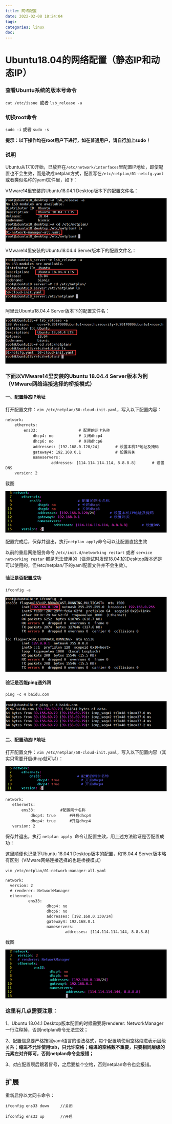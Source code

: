 ```yaml
---
title: 网络配置
date: 2022-02-08 18:24:04
tags:
categories: linux
doc:
---
```


# Ubuntu18.04的网络配置（静态IP和动态IP）

### 查看Ubuntu系统的版本号命令

`cat /etc/issue `或者 `lsb_release -a`

### 切换root命令

`sudo -i` 或者 `sudo -s`

**提示：以下操作均在root用户下进行，如在普通用户，请自行加上sudo！**

### 说明

Ubuntu从17.10开始，已放弃在`/etc/network/interfaces`里配置IP地址，即使配置也不会生效，而是改成netplan方式，配置写在`/etc/netplan/01-netcfg.yaml`或者类似名称的yaml文件里，如下：

VMware14里安装的Ubuntu18.04.1 Desktop版本下的配置文件名：

![img](/images/javawz/1404518-20200614223934337-1576886527.png)

VMware14里安装的Ubuntu18.04.4 Server版本下的配置文件名：

![img](/images/javawz/1404518-20200614224306528-1449186048.png)

阿里云Ubuntu18.04.4 Server版本下的配置文件名：

![img](/images/javawz/1404518-20200614224537679-1678462440.png)

### 下面以VMware14里安装的Ubuntu 18.04.4 Server版本为例（VMware网络连接选择的桥接模式）

#### 一、配置静态IP地址

打开配置文件：`vim /etc/netplan/50-cloud-init.yaml`，写入以下配置内容：

```
network:
    ethernets:
        ens33:                  # 配置的网卡名称
            dhcp4: no           # 关闭dhcp4
            dhcp6: no           # 关闭dhcp6
            addresses: [192.168.0.120/24]       # 设置本机IP地址及掩码
            gateway4: 192.168.0.1               # 设置网关
            nameservers:
                    addresses: [114.114.114.114, 8.8.8.8]       # 设置DNS
    version: 2
```

截图

![img](/images/javawz/1404518-20200614231300863-237073454.png)

配置完成后，保存并退出，执行` netplan apply `命令可以让配置直接生效

以前的重启网络服务命令 `/etc/init.d/networking restart` 或者 `service networking restar` 都是无法使用的（做测试时发现18.04.1的Desktop版本还是可以使用的，但/etc/netplan/下的yaml配置文件并不会生效）。

#### 验证是否配置成功

`ifconfig -a`

![img](/images/javawz/1404518-20200614222201955-990276377.png)

#### 验证是否能ping通外网

`ping -c 4 baidu.com`

![img](/images/javawz/1404518-20200614222251773-819407962.png)

#### 二、配置动态IP地址

打开配置文件：`vim /etc/netplan/50-cloud-init.yaml`，写入以下配置内容（其实只需要开启dhcp就可以）：

![img](/images/javawz/1404518-20200614230042002-1549179355.png)

```
network: 
   ethernets: 
       ens33: 			#配置网卡名称
           dhcp4: true		#开启dhcp4
           dhcp4: true		#开启dhcp4
   version: 2
```

保存并退出，执行 `netplan apply `命令让配置生效，用上述方法验证是否配置成功！

 

这里顺便也记录下Ubuntu 18.04.1 Desktop版本的配置，和18.04.4 Server版本略有区别（VMware网络连接选择的也是桥接模式）

`vim /etc/netplan/01-network-manager-all.yaml`

```
network:
  version: 2
  # renderer: NetworkManager
  ethernets:
          ens33:
                  dhcp4: no
                  dhcp6: no
                  addresses: [192.168.0.130/24]
                  gateway4: 192.168.0.1
                  nameservers:
                          addresses: [114.114.114.144, 8.8.8.8]
```

截图

![img](/images/javawz/1404518-20200615081736202-1829516241.png)

### 这里有几点需要注意：

1、Ubuntu 18.04.1 Desktop版本配置的时候需要将renderer: NetworkManager一行注释掉，否则netplan命令无法生效；

2、配置信息要严格按照yaml语言的语法格式，每个配置项使用空格缩进表示层级关系；**缩进不允许使用tab，只允许空格；缩进的空格数不重要，只要相同层级的元素左对齐即可，否则netplan命令会报错；**

3、对应配置项后跟着冒号，之后要接个空格，否则netplan命令也会报错。

## 扩展

重新启停以太网卡命令：

```
ifconfig ens33 down		//关闭	

ifconfig ens33 up		//开启
```

